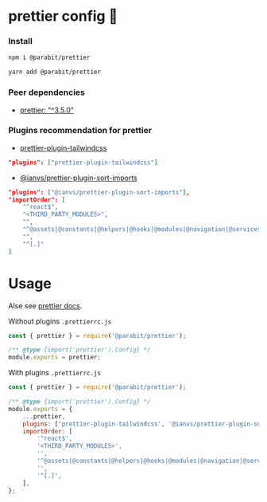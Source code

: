 # prettier config 🚀

### Install

```bash
npm i @parabit/prettier
```

```bash
yarn add @parabit/prettier
```

### Peer dependencies

-  [prettier: "^3.5.0"](https://www.npmjs.com/package/prettier)

### Plugins recommendation for prettier

-  [prettier-plugin-tailwindcss](https://www.npmjs.com/package/prettier-plugin-tailwindcss)

```json
"plugins": ["prettier-plugin-tailwindcss"]
```

-  [@ianvs/prettier-plugin-sort-imports](https://www.npmjs.com/package/@ianvs/prettier-plugin-sort-imports)

```json
"plugins": ["@ianvs/prettier-plugin-sort-imports"],
"importOrder": [
    "^react$",
    "<THIRD_PARTY_MODULES>",
    "",
    "^@assets|@constants|@helpers|@hooks|@modules|@navigation|@services|@stores|@types|@ui$",
    "",
    "^[.]"
]
```

# Usage

Alse see [prettier docs](https://prettier.io/docs/configuration).

Without plugins `.prettierrc.js`

```javascript
const { prettier } = require('@parabit/prettier');

/** @type {import('prettier').Config} */
module.exports = prettier;
```

With plugins `.prettierrc.js`

```javascript
const { prettier } = require('@parabit/prettier');

/** @type {import('prettier').Config} */
module.exports = {
	...prettier,
	plugins: ['prettier-plugin-tailwindcss', '@ianvs/prettier-plugin-sort-imports'],
	importOrder: [
		'^react$',
		'<THIRD_PARTY_MODULES>',
		'',
		'^@assets|@constants|@helpers|@hooks|@modules|@navigation|@services|@stores|@types|@ui$',
		'',
		'^[.]',
	],
};
```
